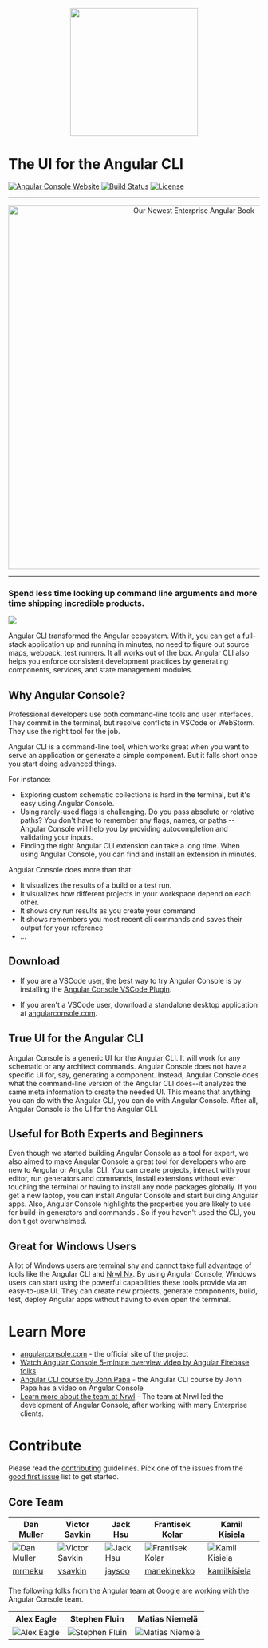 <p align="center">
    <img src="https://raw.githubusercontent.com/nrwl/angular-console/master/static/angular-console-logo-with-text.jpg" width="256"/>
</p>

# The UI for the Angular CLI

[![Angular Console Website](https://img.shields.io/badge/Angular-Console-blue.png)](https://angularconsole.org/)
[![Build Status](https://circleci.com/gh/nrwl/angular-console/tree/master.png)](https://circleci.com/gh/nrwl/angular-console/tree/master)
[![License](https://img.shields.io/npm/l/@nrwl/schematics.png)](https://opensource.org/licenses/MIT)

<hr>

<p align="center">
  <a href="https://hubs.ly/H0g97pW0" target="_blank">
      <img
           width="728"
           height="auto"
           src="https://images.ctfassets.net/8eyogtwep6d2/40ASb6l6MR7V0w5ntqZ2yi/b4d439fcf56e50085d1f76df1bee41af/monorepo-banner-angularconsole.png"
           alt="Our Newest Enterprise Angular Book">
    </a>
</p>
<hr>

### Spend less time looking up command line arguments and more time shipping incredible products.

<img src="https://raw.githubusercontent.com/nrwl/angular-console/master/static/angular-console-plugin.gif">

Angular CLI transformed the Angular ecosystem. With it, you can get a full-stack application up and running in minutes, no need to figure out source maps, webpack, test runners. It all works out of the box. Angular CLI also helps you enforce consistent development practices by generating components, services, and state management modules.

## Why Angular Console?

Professional developers use both command-line tools and user interfaces. They commit in the terminal, but resolve conflicts in VSCode or WebStorm. They use the right tool for the job.

Angular CLI is a command-line tool, which works great when you want to serve an application or generate a simple component. But it falls short once you start doing advanced things.

For instance:

* Exploring custom schematic collections is hard in the terminal, but it's easy using Angular Console.
* Using rarely-used flags is challenging. Do you pass absolute or relative paths? You don't have to remember any flags, names, or paths -- Angular Console will help you by providing autocompletion and validating your inputs.
* Finding the right Angular CLI extension can take a long time. When using Angular Console, you can find and install an extension in minutes.


Angular Console does more than that:

* It visualizes the results of a build or a test run.
* It visualizes how different projects in your workspace depend on each other.
* It shows dry run results as you create your command
* It shows remembers you most recent cli commands and saves their output for your reference
* ...


## Download

* If you are a VSCode user, the best way to try Angular Console is by installing the [Angular Console VSCode Plugin](https://marketplace.visualstudio.com/items?itemName=nrwl.angular-console).

* If you aren't a VSCode user, download a standalone desktop application at [angularconsole.com](https://angularconsole.com).



## True UI for the Angular CLI

Angular Console is a generic UI for the Angular CLI. It will work for any schematic or any architect commands. Angular Console does not have a specific UI for, say, generating a component. Instead, Angular Console does what the command-line version of the Angular CLI does--it analyzes the same meta information to create the needed UI. This means that anything you can do with the Angular CLI, you can do with Angular Console. After all, Angular Console is the UI for the Angular CLI.


## Useful for Both Experts and Beginners

Even though we started building Angular Console as a tool for expert, we also aimed to make Angular Console a great tool for developers who are new to Angular or Angular CLI. You can create projects, interact with your editor, run generators and commands, install extensions without ever touching the terminal or having to install any node packages globally. If you get a new laptop, you can install Angular Console and start building Angular apps. Also, Angular Console highlights the properties you are likely to use for build-in generators and commands . So if you haven't used the CLI, you don't get overwhelmed.

## Great for Windows Users

A lot of Windows users are terminal shy and cannot take full advantage of tools like the Angular CLI and [Nrwl Nx](http://nrwl.io/nx). By using Angular Console, Windows users can start using the powerful capabilities these tools provide via an easy-to-use UI. They can create new projects, generate components, build, test, deploy Angular apps without having to even open the terminal.


# Learn More

- [angularconsole.com](http://angularconsole.com) - the official site of the project
- [Watch Angular Console 5-minute overview video by Angular Firebase folks](https://www.youtube.com/watch?time_continue=18&v=d2K2Cp8BJx0)
- [Angular CLI course by John Papa](https://www.pluralsight.com/courses/angular-cli) - the Angular CLI course by John Papa has a video on Angular Console
- [Learn more about the team at Nrwl](https://www.nrwl.io) - The team at Nrwl led the development of Angular Console, after working with many Enterprise clients.

# Contribute

Please read the [contributing](https://github.com/nrwl/angular-console/blob/master/CONTRIBUTING.md) guidelines.
Pick one of the issues from the [good first issue](https://github.com/nrwl/angular-console/issues?q=is%3Aopen+is%3Aissue+label%3A%22good+first+issue%22) list to get started.

## Core Team

| Dan Muller | Victor Savkin | Jack Hsu | Frantisek Kolar | Kamil Kisiela |
| ---------- | ------------- | -------- | -------------- | ------------- |
| ![Dan Muller][DM] | ![Victor Savkin][VS] | ![Jack Hsu][JH] | ![Frantisek Kolar][FK] | ![Kamil Kisiela][KK] |
| [mrmeku](https://github.com/mrmeku) | [vsavkin](https://github.com/vsavkin) | [jaysoo](https://github.com/jaysoo) | [manekinekko](https://github.com/manekinekko) | [kamilkisiela](https://github.com/kamilkisiela) |

[DM]: https://raw.githubusercontent.com/nrwl/angular-console/master/static/dan_pic.jpg
[VS]: https://raw.githubusercontent.com/nrwl/angular-console/master/static/victor_pic.jpg
[JH]: https://raw.githubusercontent.com/nrwl/angular-console/master/static/jack_pic.jpg
[FK]: https://avatars0.githubusercontent.com/u/17149942?s=150&v=4
[KK]: https://avatars1.githubusercontent.com/u/8167190?s=150&v=4

The following folks from the Angular team at Google are working with the Angular Console team.

| Alex Eagle | Stephen Fluin | Matias Niemelä |
| ---------- | ------------- | -------------- |
| ![Alex Eagle][AE] | ![Stephen Fluin][SF] | ![Matias Niemelä][MN] |

[AE]: https://raw.githubusercontent.com/nrwl/angular-console/master/static/alex_eagle_pic.jpg
[SF]: https://raw.githubusercontent.com/nrwl/angular-console/master/static/stephen_pic.jpg
[MN]: https://raw.githubusercontent.com/nrwl/angular-console/master/static/matias_pic.jpg
